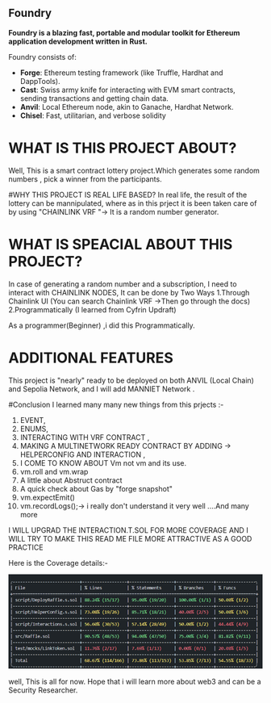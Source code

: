 ## Foundry

**Foundry is a blazing fast, portable and modular toolkit for Ethereum application development written in Rust.**

Foundry consists of:

-   **Forge**: Ethereum testing framework (like Truffle, Hardhat and DappTools).
-   **Cast**: Swiss army knife for interacting with EVM smart contracts, sending transactions and getting chain data.
-   **Anvil**: Local Ethereum node, akin to Ganache, Hardhat Network.
-   **Chisel**: Fast, utilitarian, and verbose solidity 

# WHAT IS THIS PROJECT ABOUT?
Well, This is a smart contract lottery project.Which generates some random numbers , pick a winner from the participants.

#WHY THIS PROJECT IS REAL LIFE BASED?
In real life, the result of the lottery can be mannipulated, where as in this prject it is been taken care of by using "CHAINLINK VRF "-> It is a random number generator. 

# WHAT IS SPEACIAL ABOUT THIS PROJECT?
In case of generating a random number and a subscription, I need to interact with CHAINLINK NODES, 
It can be done by Two Ways
1.Through Chainlink UI (You can search Chainlink VRF ->Then go through the docs)
2.Programmatically (I learned from Cyfrin Updraft)

As a programmer(Beginner) ,i did this Programmatically.


# ADDITIONAL FEATURES
 This project is "nearly" ready to be deployed on both ANVIL (Local Chain) and Sepolia Network, and I will add MANNIET Network .

#Conclusion
I learned many many new things from this prjects :-
1. EVENT, 
2. ENUMS, 
3. INTERACTING WITH VRF CONTRACT ,
4. MAKING A MULTINETWORK READY CONTRACT BY ADDING -> HELPERCONFIG AND INTERACTION ,
5. I COME TO KNOW ABOUT Vm not vm and its use.
6. vm.roll and vm.wrap
7. A little about Abstruct contract
8. A quick check about Gas by  "forge snapshot"
9. vm.expectEmit()
10. vm.recordLogs();-> i really don't understand it very well
....And many more

I WILL UPGRAD THE INTERACTION.T.SOL FOR MORE COVERAGE AND I WILL TRY TO MAKE THIS READ ME FILE MORE ATTRACTIVE AS A GOOD PRACTICE

Here is the Coverage details:-

![alt text](image.png)

well, This is all for now. Hope that i will learn more about web3 and can be a Security Researcher.